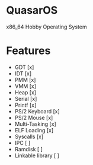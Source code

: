 # QuasarOS
x86_64 Hobby Operating System

# Features
- GDT [x]
- IDT [x]
- PMM [x]
- VMM [x]
- Heap [x]
- Serial [x]
- Printf [x]
- PS/2 Keyboard [x]
- PS/2 Mouse [x]
- Multi-Tasking [x]
- ELF Loading [x]
- Syscalls [x]
- IPC [ ]
- Ramdisk [ ]
- Linkable library [ ]